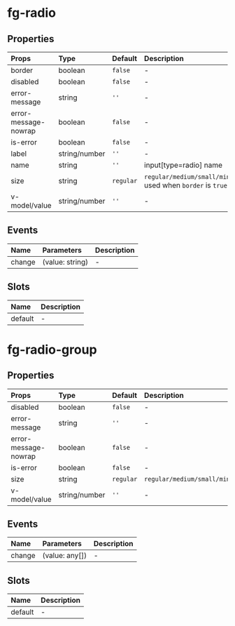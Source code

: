 # fg-radio

## Properties

|Props|Type|Default|Description|
|:--|:--|:--|:--|
|border|boolean|`false`|-|
|disabled|boolean|`false`|-|
|error-message|string|`''`|-|
|error-message-nowrap|boolean|`false`|-|
|is-error|boolean|`false`|-|
|label|string/number|`''`|-|
|name|string|`''`|input[type=radio] name|
|size|string|`regular`|`regular/medium/small/mini`, used when `border` is `true`|
|v-model/value|string/number|`''`|-|

## Events

|Name|Parameters|Description|
|:--|:--|:--|
|change|(value: string)|-|

## Slots

|Name|Description|
|:--|:--|
|default|-|

# fg-radio-group

## Properties

|Props|Type|Default|Description|
|:--|:--|:--|:--|
|disabled|boolean|`false`|-|
|error-message|string|`''`|-|
|error-message-nowrap|boolean|`false`|-|
|is-error|boolean|`false`|-|
|size|string|`regular`|`regular/medium/small/mini`|
|v-model/value|string/number|`''`|-|

## Events

|Name|Parameters|Description|
|:--|:--|:--|
|change|(value: any[])|-|

## Slots

|Name|Description|
|:--|:--|
|default|-|

